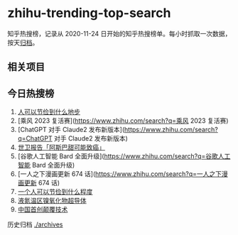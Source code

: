 # zhihu-trending-top-search

知乎热搜榜，记录从 2020-11-24
日开始的知乎热搜榜单。每小时抓取一次数据，按天[归档](./archives)。

## 相关项目

## 今日热搜榜

<!-- BEGIN -->
<!-- 最后更新时间 Fri Jul 14 2023 15:07:56 GMT+0800 (China Standard Time) -->

1. [人可以节俭到什么地步](https://www.zhihu.com/search?q=人可以节俭到什么地步)
1. [乘风 2023 复活赛](https://www.zhihu.com/search?q=乘风 2023 复活赛)
1. [ChatGPT 对手 Claude2 发布新版本](https://www.zhihu.com/search?q=ChatGPT 对手
   Claude2 发布新版本)
1. [世卫报告「阿斯巴甜可能致癌」](https://www.zhihu.com/search?q=世卫报告「阿斯巴甜可能致癌」)
1. [谷歌人工智能 Bard 全面升级](https://www.zhihu.com/search?q=谷歌人工智能 Bard
   全面升级)
1. [一人之下漫画更新 674 话](https://www.zhihu.com/search?q=一人之下漫画更新 674
   话)
1. [一个人可以节俭到什么程度](https://www.zhihu.com/search?q=一个人可以节俭到什么程度)
1. [液氮温区镍氧化物超导体](https://www.zhihu.com/search?q=液氮温区镍氧化物超导体)
1. [中国首创颠覆技术](https://www.zhihu.com/search?q=中国首创颠覆技术)

<!-- END -->

历史归档 [./archives](./archives)
